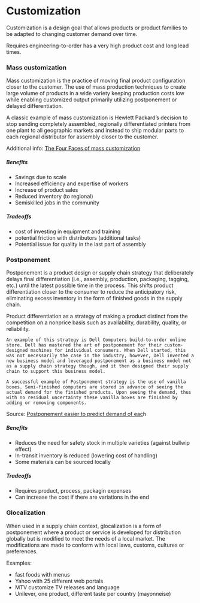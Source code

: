 # Customization

Customization is a design goal that allows products or product families to be adapted to changing customer
demand over time.

Requires engineering-to-order has a very high product cost and long
lead times.

### Mass customization

Mass customization is the practice of moving final product configuration closer to the customer.
The use of mass production techniques to create large volume of products in a wide variety keeping
production costs low while enabling customized output primarily utilizing postponement or delayed
differentiation.

A classic example of mass customization is Hewlett Packard’s decision to stop sending completely
assembled, regionally differentiated printers from one plant to all geographic markets and instead to ship
modular parts to each regional distributor for assembly closer to the customer.

Additional info: [The Four Faces of mass customization](https://hbr.org/1997/01/the-four-faces-of-mass-customization)

##### Benefits

- Savings due to scale
- Increased efficiency and expertise of workers
- Increase of product sales
- Reduced inventory (to regional)
- Semiskilled jobs in the community

##### Tradeoffs

- cost of investing in equipment and training
- potential friction with distributors (additional tasks)
- Potential issue for quality in the last part of assembly

### Postponement

Postponement is a product design or supply chain strategy that deliberately delays final differentiation (i.e., assembly,
production, packaging, tagging, etc.) until the latest possible time in the process. This shifts product
differentiation closer to the consumer to reduce the anticipatory risk, eliminating excess inventory in the
form of finished goods in the supply chain.

Product differentiation as a strategy of making a product distinct from the competition on a nonprice basis such as availability, durability, quality, or reliability.

```
An example of this strategy is Dell Computers build-to-order online store. Dell has mastered the art of postponement for their custom-designed machines for individual consumers. When Dell started, this was not necessarily the case in the industry, however, Dell invented a new business model and leveraged postponement as a business model not as a supply chain strategy though, and it then designed their supply chain to support this business model.	
```

```
A successful example of Postponement strategy is the use of vanilla boxes. Semi-finished computers are stored in advance of seeing the actual demand for the finished products. Upon seeing the demand, thus with no residual uncertainty these vanilla boxes are finished by adding or removing components.
```

Source: [Postponement easier to predict demand of eac](https://gerardcambon.net/postponement-strategy-postponement-strategy-is-a-concept-in-supply-chain-management-where-the-manufacturer-produces-a-generic-product/)h

##### Benefits

- Reduces the need for safety stock in multiple varieties (against bullwip effect)
- In-transit inventory is reduced (lowering cost of handling)
- Some materials can be sourced locally

##### Tradeoffs

- Requires product, process, packagin expenses
- Can increase the cost if there are variations in the end

### Glocalization

When used in a supply chain context, glocalization is a form of postponement where a product or
service is developed for distribution globally but is modified to meet the needs of a local market. The
modifications are made to conform with local laws, customs, cultures or preferences.

Examples:

- fast foods with menus
- Yahoo with 25 different web portals
- MTV customize TV releases and language
- Unilever, one product, different taste per country (mayonneise)

